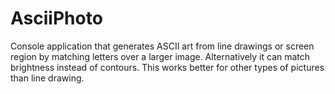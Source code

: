 # AsciiPhoto
Console application that generates ASCII art from line drawings or screen region by matching letters over a larger image.
Alternatively it can match brightness instead of contours. This works better for other types of pictures than line drawing.
